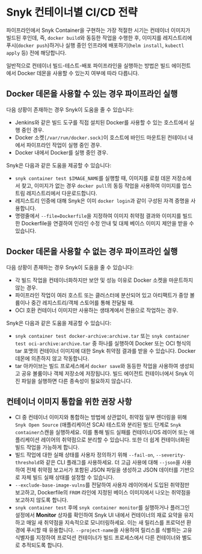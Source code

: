 # Snyk 컨테이너별 CI/CD 전략

파이프라인에서 Snyk Container을 구현하는 가장 적절한 시기는 컨테이너 이미지가 빌드된 후인데, 즉, `docker build`와 동등한 작업을 수행한 후, 이미지를 레지스트리에 푸시(`docker push`)하거나 실행 중인 인프라에 배포하기(`helm install`, `kubectl apply` 등) 전에 해당합니다.

일반적으로 컨테이너 빌드-테스트-배포 파이프라인을 실행하는 방법은 빌드 에이전트에서 Docker 데몬을 사용할 수 있는지 여부에 따라 다릅니다.

## **Docker 데몬을 사용할 수 있는 경우 파이프라인 실행**

다음 상황이 존재하는 경우 Snyk이 도움을 줄 수 있습니다:

* Jenkins와 같은 빌드 도구를 직접 설치된 Docker를 사용할 수 있는 호스트에서 실행 중인 경우.
* Docker 소켓`[/var/run/docker.sock]`이 호스트에 바인드 마운트된 컨테이너 내에서 파이프라인 작업이 실행 중인 경우.
* Docker 내에서 Docker를 실행 중인 경우.

Snyk은 다음과 같은 도움을 제공할 수 있습니다:

* `snyk container test $IMAGE_NAME`를 실행할 때, 이미지를 로컬 데몬 저장소에서 찾고, 이미지가 없는 경우 `docker pull`의 동등 작업을 사용하여 이미지를 업스트림 레지스트리에서 다운로드합니다.
* 레지스트리 인증에 대해 Snyk은 이미 `docker login`과 같이 구성된 자격 증명을 사용합니다.
* 명령줄에서 `--file=Dockerfile`을 지정하여 이미지 취약점 결과와 이미지를 빌드한 Dockerfile을 연결하여 인라인 수정 안내 및 대체 베이스 이미지 제안을 받을 수 있습니다.

## **Docker 데몬을 사용할 수 없는 경우 파이프라인 실행**

다음 상황이 존재하는 경우 Snyk이 도움을 줄 수 있습니다:

* 각 빌드 작업을 컨테이너화하지만 보안 및 성능 이유로 Docker 소켓을 마운트하지 않는 경우.
* 파이프라인 작업이 여러 호스트 또는 클러스터에 분산되어 있고 아티팩트가 중앙 볼륨이나 중간 레지스트리/객체 스토어를 통해 전달될 때.
* OCI 호환 컨테이너 이미지만 사용하는 생태계에서 전용으로 작업하는 경우.

Snyk은 다음과 같은 도움을 제공할 수 있습니다:

* `snyk container test docker-archive:archive.tar` 또는 `snyk container test oci-archive:archive.tar` 중 하나를 실행하여 Docker 또는 OCI 형식의 tar 포맷의 컨테이너 이미지에 대한 Snyk 취약점 결과를 받을 수 있습니다. Docker 데몬에 의존하지 않고 작동합니다.
* tar 아카이브는 빌드 프로세스에서 `docker save`와 동등한 작업을 사용하여 생성되고 공유 볼륨이나 객체 저장소에 저장됩니다. 빌드 에이전트 컨테이너에서 Snyk 이진 파일을 실행하면 다른 종속성이 필요하지 않습니다.

## 컨테이너 이미지 통합을 위한 권장 사항

* CI 중 컨테이너 이미지와 통합하는 방법에 상관없이, 취약점 일부 렌더링을 위해 `Snyk Open Source` (애플리케이션 SCA) 테스트와 분리된 빌드 단계로 `Snyk container`스캔을 실행하세요. 이를 통해 빌드 실패를 컨테이너/OS 레이어 또는 애플리케이션 레이어의 취약점으로 분리할 수 있습니다. 또한 더 쉽게 컨테이너화된 빌드 작업을 가능하게 합니다.
* 빌드 작업에 대한 실패 상태를 사용자 정의하기 위해 `--fail-on`, `--severity-threshold`와 같은 CLI 플래그를 사용하세요. 더 고급 사용에 대해 `--json`을 사용하여 전체 취약점 보고서가 포함된 JSON 파일을 생성하고 JSON 데이터를 기반으로 자체 빌드 실패 상태를 설정할 수 있습니다.
* `--exclude-base-image-vulns`를 전달하여 사용자 레이어에서 도입된 취약점만 보고하고, Dockerfile의 `FROM` 라인에 지정된 베이스 이미지에서 나오는 취약점을 보고하지 않도록 합니다.
* `snyk container test` 후에 `snyk container monitor`를 실행하거나 플러그인 설정에서 **Monitor** 상자를 확인하여 Snyk UI 내에서 컨테이너의 재료 요약을 유지하고 매일 새 취약점을 지속적으로 모니터링하세요. 이는 새 릴리스를 프로덕션 환경에 푸시할 때 유용합니다. `--project-name`을 사용하여 릴리스를 식별하는 고유 식별자를 지정하여 프로덕션 컨테이너가 빌드 프로세스에서 다른 컨테이너와 별도로 추적되도록 합니다.
